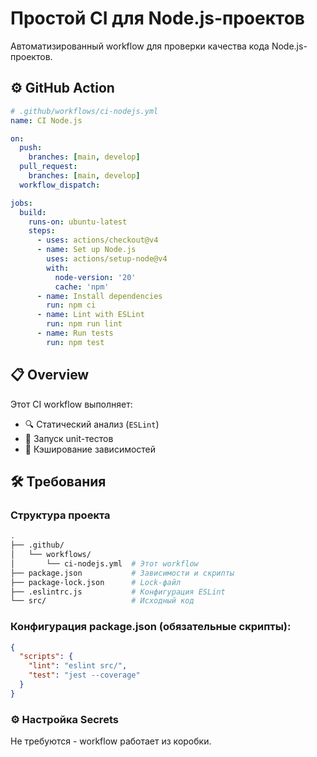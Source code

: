 # Простой CI для Node.js-проектов

Автоматизированный workflow для проверки качества кода Node.js-проектов.

## ⚙️ GitHub Action

```yaml
# .github/workflows/ci-nodejs.yml
name: CI Node.js

on:
  push:
    branches: [main, develop]
  pull_request:
    branches: [main, develop]
  workflow_dispatch:

jobs:
  build:
    runs-on: ubuntu-latest
    steps:
      - uses: actions/checkout@v4
      - name: Set up Node.js
        uses: actions/setup-node@v4
        with:
          node-version: '20'
          cache: 'npm'
      - name: Install dependencies
        run: npm ci
      - name: Lint with ESLint
        run: npm run lint
      - name: Run tests
        run: npm test
```

## 📋 Overview

Этот CI workflow выполняет:

- 🔍 Статический анализ (`ESLint`)
- 🧪 Запуск unit-тестов
- 🔄 Кэширование зависимостей

## 🛠️ Требования

### Структура проекта

```bash
.
├── .github/
│   └── workflows/
│       └── ci-nodejs.yml  # Этот workflow
├── package.json           # Зависимости и скрипты
├── package-lock.json      # Lock-файл
├── .eslintrc.js           # Конфигурация ESLint
└── src/                   # Исходный код
```

### Конфигурация package.json (обязательные скрипты):

```json
{
  "scripts": {
    "lint": "eslint src/",
    "test": "jest --coverage"
  }
}
```

### ⚙️ Настройка Secrets

Не требуются - workflow работает из коробки.

